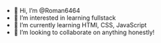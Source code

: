 - 👋 Hi, I’m @Roman6464
- 👀 I’m interested in learning fullstack
- 🌱 I’m currently learning HTMl, CSS, JavaScript
- 💞️ I’m looking to collaborate on anything honestly!

<!---
Roman6464/Roman6464 is a ✨ special ✨ repository because its `README.md` (this file) appears on your GitHub profile.
You can click the Preview link to take a look at your changes.
--->
